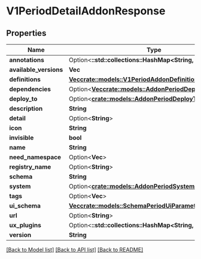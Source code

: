 # V1PeriodDetailAddonResponse

## Properties

Name | Type | Description | Notes
------------ | ------------- | ------------- | -------------
**annotations** | Option<**::std::collections::HashMap<String, String>**> |  | [optional]
**available_versions** | **Vec<String>** |  | 
**definitions** | [**Vec<crate::models::V1PeriodAddonDefinition>**](v1.AddonDefinition.md) |  | 
**dependencies** | Option<[**Vec<crate::models::AddonPeriodDependency>**](addon.Dependency.md)> |  | [optional]
**deploy_to** | Option<[**crate::models::AddonPeriodDeployTo**](addon.DeployTo.md)> |  | [optional]
**description** | **String** |  | 
**detail** | Option<**String**> |  | [optional]
**icon** | **String** |  | 
**invisible** | **bool** |  | 
**name** | **String** |  | 
**need_namespace** | Option<**Vec<String>**> |  | [optional]
**registry_name** | Option<**String**> |  | [optional]
**schema** | **String** |  | 
**system** | Option<[**crate::models::AddonPeriodSystemRequirements**](addon.SystemRequirements.md)> |  | [optional]
**tags** | Option<**Vec<String>**> |  | [optional]
**ui_schema** | [**Vec<crate::models::SchemaPeriodUiParameter>**](schema.UIParameter.md) |  | 
**url** | Option<**String**> |  | [optional]
**ux_plugins** | Option<**::std::collections::HashMap<String, String>**> |  | [optional]
**version** | **String** |  | 

[[Back to Model list]](../README.md#documentation-for-models) [[Back to API list]](../README.md#documentation-for-api-endpoints) [[Back to README]](../README.md)


